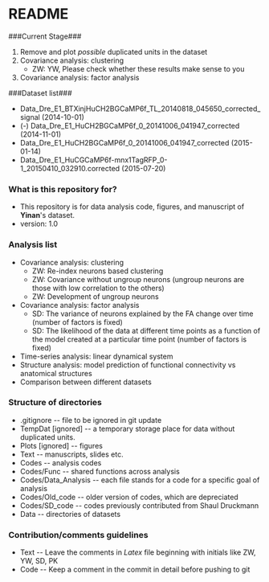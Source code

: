 # README #

###Current Stage###
1. Remove and plot *possible* duplicated units in the dataset
2. Covariance analysis: clustering
	* ZW: YW, Please check whether these results make sense to you
3. Covariance analysis: factor analysis

###Dataset list###
* Data_Dre_E1_BTXinjHuCH2BGCaMP6f_TL_20140818_045650_corrected_signal (2014-10-01)
* (-) Data_Dre_E1_HuCH2BGCaMP6f_0_20141006_041947_corrected (2014-11-01)
* Data_Dre_E1_HuCH2BGCaMP6f_0_20141006_041947_corrected (2015-01-14)
* Data_Dre_E1_HuCGCaMP6f-mnx1TagRFP_0-1_20150410_032910.corrected (2015-07-20)

### What is this repository for? ###
* This repository is for data analysis code, figures, and manuscript of **Yinan**'s dataset.
* version: 1.0

### Analysis list ###
* Covariance analysis: clustering
	* ZW: Re-index neurons based clustering
	* ZW: Covariance without ungroup neurons (ungroup neurons are those with low correlation to the others)
	* ZW: Development of ungroup neurons
* Covariance analysis: factor analysis
	* SD: The variance of neurons explained by the FA change over time (number of factors is fixed)
	* SD: The likelihood of the data at different time points as a function of the model created at a particular time point (number of factors is fixed)
* Time-series analysis: linear dynamical system
* Structure analysis: model prediction of functional connectivity vs anatomical structures
* Comparison between different datasets

### Structure of directories ###
* .gitignore  -- file to be ignored in git update
* TempDat [ignored] -- a temporary storage place for data without duplicated units.
* Plots [ignored] -- figures
* Text -- manuscripts, slides etc.
* Codes -- analysis codes
* Codes/Func -- shared functions across analysis
* Codes/Data_Analysis  -- each file stands for a code for a specific goal of analysis
* Codes/Old_code -- older version of codes, which are depreciated
* Codes/SD_code -- codes previously contributed from Shaul Druckmann
* Data -- directories of datasets

### Contribution/comments guidelines ###
* Text                             -- Leave the comments in *Latex* file beginning with initials like ZW, YW, SD, PK
* Code                           -- Keep a comment in the commit in detail before pushing to git